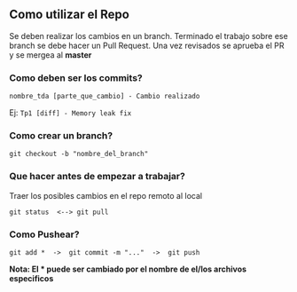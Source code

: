 ## Como utilizar el Repo

Se deben realizar los cambios en un branch. Terminado el trabajo sobre ese branch se debe hacer un Pull Request.
Una vez revisados se aprueba el PR y se mergea al **master**

### Como deben ser los commits?
 `nombre_tda [parte_que_cambio] - Cambio realizado`

Ej:
	`Tp1 [diff] - Memory leak fix`

### Como crear un branch?

    git checkout -b "nombre_del_branch"

### Que hacer antes de empezar a trabajar?
Traer los posibles cambios en el repo remoto al local

	git status  <--> git pull

### Como Pushear?
	git add *  ->  git commit -m "..."  ->  git push


**Nota: El * puede ser cambiado por el nombre de el/los archivos especificos**
